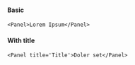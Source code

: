 #### Basic
```
<Panel>Lorem Ipsum</Panel>
```

#### With title
```
<Panel title='Title'>Doler set</Panel>
```
